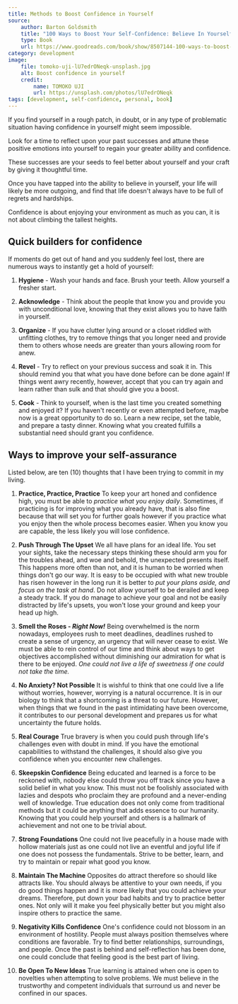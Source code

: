 ```yaml
---
title: Methods to Boost Confidence in Yourself   
source:
    author: Barton Goldsmith
    title: "100 Ways to Boost Your Self-Confidence: Believe In Yourself and Others Will Too"
    type: Book
    url: https://www.goodreads.com/book/show/8507144-100-ways-to-boost-your-self-confidence
category: development
image:
    file: tomoko-uji-lU7edrONeqk-unsplash.jpg
    alt: Boost confidence in yourself
    credit:
        name: TOMOKO UJI
        url: https://unsplash.com/photos/lU7edrONeqk
tags: [development, self-confidence, personal, book]
---
```


If you find yourself in a rough patch, in doubt, or in any type of problematic situation having confidence in yourself might seem impossible.

Look for a time to reflect upon your past successes and attune these positive emotions into yourself to regain your greater ability and confidence.

These successes are your seeds to feel better about yourself and your craft by giving it thoughtful time.

Once you have tapped into the ability to believe in yourself, your life will likely be more outgoing, and find that life doesn't always have to be full of regrets and hardships.

Confidence is about enjoying your environment as much as you can, it is not about climbing the tallest heights.

## Quick builders for confidence

If moments do get out of hand and you suddenly feel lost, there are numerous ways to instantly get a hold of yourself:

1. **Hygiene** - 
    Wash your hands and face. Brush your teeth. Allow yourself a fresher start.
    
2. **Acknowledge** -
    Think about the people that know you and provide you with unconditional love, knowing that they exist allows you to have faith in yourself.
    
3. **Organize** - 
   If you have clutter lying around or a closet riddled with unfitting clothes, try to remove things that you longer need and provide them to others whose needs are greater than yours allowing room for anew.
   
4. **Revel** - 
   Try to reflect on your previous success and soak it in. This should remind you that what you have done before can be done again! If things went awry recently, however, accept that you can try again and learn rather than sulk and that should give you a boost.
   
5. **Cook** -
   Think to yourself, when is the last time you created something and enjoyed it? If you haven't recently or even attempted before, maybe now is a great opportunity to do so. Learn a new recipe, set the table, and prepare a tasty dinner. Knowing what you created fulfills a substantial need should grant you confidence.
   
   
## Ways to improve your self-assurance

Listed below, are ten (10) thoughts that I have been trying to commit in my living.

1. **Practice, Practice, Practice**
    To keep your art honed and confidence high, you must be able to *practice what you enjoy daily*. Sometimes, if practicing is for improving what you already have, that is also fine because that will set you for further goals however if you practice what you enjoy then the whole process becomes easier. When you know you are capable, the less likely you will lose confidence.

2. **Push Through The Upset**
    We all have plans for an ideal life. You set your sights, take the necessary steps thinking these should arm you for the troubles ahead, and woe and behold, the unexpected presents itself. This happens more often than not, and it is human to be worried when things don't go our way. It is easy to be occupied with what new trouble has risen however in the long run it is better to *put your plans aside, and focus on the task at hand*. Do not allow yourself to be derailed and keep a steady track. If you do manage to achieve your goal and not be easily distracted by life's upsets, you won't lose your ground and keep your head up high.
    

3. **Smell the Roses - *Right Now!***
    Being overwhelmed is the norm nowadays, employees rush to meet deadlines, deadlines rushed to create a sense of urgency, an urgency that will never cease to exist. We must be able to rein control of our time and think about ways to get objectives accomplished without diminishing our admiration for what is there to be enjoyed. *One could not live a life of sweetness if one could not take the time.*
    

4. **No Anxiety? Not Possible**
    It is wishful to think that one could live a life without worries, however, worrying is a natural occurrence. It is in our biology to think that a shortcoming is a threat to our future. However, when things that we found in the past intimidating have been overcome, it contributes to our personal development and prepares us for what uncertainty the future holds.

5. **Real Courage**
    True bravery is when you could push through life's challenges even with doubt in mind. If you have the emotional capabilities to withstand the challenges, it should also give you confidence when you encounter new challenges.

6. **Skeepskin Confidence**
    Being educated and learned is a force to be reckoned with, nobody else could throw you off track since you have a solid belief in what you know. This must not be foolishly associated with lazies and despots who proclaim they are profound and a never-ending well of knowledge. True education does not only come from traditional methods but it could be anything that adds essence to our humanity. Knowing that you could help yourself and others is a hallmark of achievement and not one to be trivial about.

7. **Strong Foundations**
    One could not live peacefully in a house made with hollow materials just as one could not live an eventful and joyful life if one does not possess the fundamentals. Strive to be better, learn, and try to maintain or repair what good you know.

8. **Maintain The Machine**
    Opposites do attract therefore so should like attracts like. You should always be attentive to your own needs, if you do good things happen and it is more likely that you could achieve your dreams. Therefore, put down your bad habits and try to practice better ones. Not only will it make you feel physically better but you might also inspire others to practice the same.

9.  **Negativity Kills Confidence**
    One's confidence could not blossom in an environment of hostility. People must always position themselves where conditions are favorable. Try to find better relationships, surroundings, and people. Once the past is behind and self-reflection has been done, one could conclude that feeling good is the best part of living.

10. **Be Open To New Ideas**
    True learning is attained when one is open to novelties when attempting to solve problems. We must believe in the trustworthy and competent individuals that surround us and never be confined in our spaces.